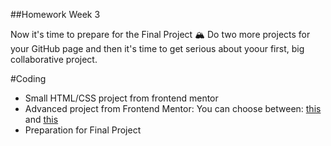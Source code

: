 ##Homework Week 3

Now it's time to prepare for the Final Project 🏔 Do two more projects for your GitHub page and then it's time to get serious about yoour first, big collaborative project.


#Coding

- Small HTML/CSS project from frontend mentor 
- Advanced project from Frontend Mentor: You can choose between: [this](https://www.frontendmentor.io/challenges/rest-countries-api-with-color-theme-switcher-5cacc469fec04111f7b848ca) and [this](https://www.frontendmentor.io/challenges/multistep-form-YVAnSdqQBJ)
- Preparation for Final Project
